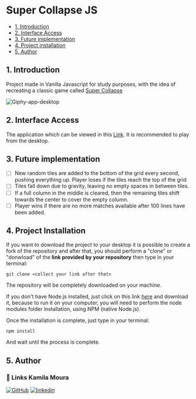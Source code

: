 # Super Collapse JS
<div> <https://github.com/KamilaMoura1/super-collapse/blob/master/src/img/print-screen.jpg></div>

* [1. Introduction](#1-Introduction)
* [2. Interface Access](#2-Interface-access)
* [3. Future implementation](#3-future-implementation)
* [4. Project installation ](#4-project-installation)
* [5. Author](#5-author)

## 1. Introduction
Project made in Vanilla Javascript for study purposes, with the idea of recreating a classic game called [Super Collapse](https://en.wikipedia.org/wiki/Collapse!)

![Giphy-app-desktop](https://media.giphy.com/media/8H6G1MF0MQpW0lNgMQ/giphy.gif)

## 2. Interface Access
The application which can be viewed in this [Link](https://super-collapse-game-eqgdweouy-kamilamoura1.vercel.app/).
It is recommended to play from the desktop.

## 3. Future implementation
- [ ] New random tiles are added to the bottom of the grid every second, pushing everything up.
Player loses if the tiles reach the top of the grid
- [ ] Tiles fall down due to gravity, leaving no empty spaces in between tiles.
- [ ] If a full column in the middle is cleared, then the remaining tiles shift towards the center to
cover the empty column.
- [ ] Player wins if there are no more matches available after 100 lines have been added.

## 4. Project Installation
If you want to download the project to your desktop it is possible to create a fork of the repository and after that, you should perform a "clone" or "donwload" of the **link provided by your repository** then type in your terminal:

  `git clone <collect your link after that>`
  
The repository will be completely downloaded on your machine.

If you don't have Node.js installed, just click on this link [here](https://nodejs.org/en/download/) and download it, because to run it on your computer, you will need to perform the node modules folder installation, using NPM (native Node.js).

Once the installation is complete, just type in your terminal:

`npm install` 

And wait until the process is complete.

## 5. Author

### 🔗 Links Kamila Moura
[![GitHub](https://img.shields.io/badge/meu_github-000?style=for-the-badge&logo=ko-fi&logoColor=white)](https://github.com/KamilaMoura1)
[![linkedin](https://img.shields.io/badge/meu_linkedin-0A66C2?style=for-the-badge&logo=linkedin&logoColor=white)](https://www.linkedin.com/in/kamila-moura-programacao/)